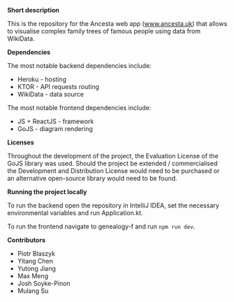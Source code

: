 **Short description**

This is the repository for the Ancesta web app (www.ancesta.uk) that allows to visualise complex family trees of 
famous people using data from WikiData.

**Dependencies**

The most notable backend dependencies include:
- Heroku - hosting
- KTOR - API requests routing
- WikiData - data source

The most notable frontend dependencies include:
- JS + ReactJS - framework
- GoJS - diagram rendering

**Licenses**

Throughout the development of the project, the Evaluation License of the GoJS library was used.
Should the project be extended / commercialised the Development and Distribution License would need to 
be purchased or an alternative open-source library would need to be found.

**Running the project locally**

To run the backend open the repository in IntelliJ IDEA, set the necessary environmental variables and run Application.kt.

To run the frontend navigate to genealogy-f and run ```npm run dev```.

**Contributors**

- Piotr Blaszyk
- Yitang Chen
- Yutong Jiang
- Max Meng
- Josh Soyke-Pinon
- Mulang Su
